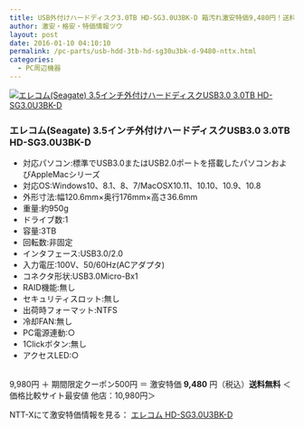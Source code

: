 ```yaml
---
title: USB外付けハードディスク3.0TB HD-SG3.0U3BK-D 箱汚れ激安特価9,480円！送料無料！
author: 激安・格安・特価情報ツウ
layout: post
date: 2016-01-10 04:10:10
permalink: /pc-parts/usb-hdd-3tb-hd-sg30u3bk-d-9480-nttx.html
categories:
  - PC周辺機器
---
```


<div class="img-bg2 img_L">
  <a href="http://px.a8.net/svt/ejp?a8mat=ZYP6S+8IMA3E+S1Q+BWGDT&#038;a8ejpredirect=http://nttxstore.jp/_II_EL15234066" target="_blank"><img border="0" alt="エレコム(Seagate) 3.5インチ外付けハードディスクUSB3.0 3.0TB HD-SG3.0U3BK-D" src="http://image.nttxstore.jp/l2_images/E/EL/EL15234066.jpg" data-recalc-dims="1" /></a>
</div>

<!--more-->
### エレコム(Seagate) 3.5インチ外付けハードディスクUSB3.0 3.0TB HD-SG3.0U3BK-D

* 対応パソコン:標準でUSB3.0またはUSB2.0ポートを搭載したパソコンおよびAppleMacシリーズ
* 対応OS:Windows10、8.1、8、7/MacOSX10.11、10.10、10.9、10.8
* 外形寸法:幅120.6mm×奥行176mm×高さ36.6mm
* 重量:約950g
* ドライブ数:1
* 容量:3TB
* 回転数:非固定
* インタフェース:USB3.0/2.0
* 入力電圧:100V、50/60Hz(ACアダプタ)
* コネクタ形状:USB3.0Micro-Bx1
* RAID機能:無し
* セキュリティスロット:無し
* 出荷時フォーマット:NTFS
* 冷却FAN:無し
* PC電源連動:○
* 1Clickボタン:無し
* アクセスLED:○

<br clear="all" />9,980円 ＋ 期間限定クーポン500円 ＝ 激安特価 <span class="tokka-price"><strong>9,480</strong></span> 円（税込）**送料無料**
＜価格比較サイト最安値 他店：10,980円＞

NTT-Xにて激安特価情報を見る： <span class="fs150p"><a href="http://px.a8.net/svt/ejp?a8mat=ZYP6S+8IMA3E+S1Q+BWGDT&#038;a8ejpredirect=http://nttxstore.jp/_II_EL15234066" target="_blank">エレコム HD-SG3.0U3BK-D</a></span>